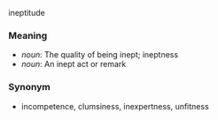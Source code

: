 ineptitude
### Meaning
+ _noun_: The quality of being inept; ineptness
+ _noun_: An inept act or remark

### Synonym

+ incompetence, clumsiness, inexpertness, unfitness


